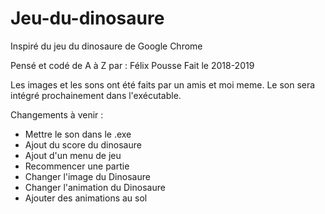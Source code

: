 # Jeu-du-dinosaure
Inspiré du jeu du dinosaure de Google Chrome

Pensé et codé de A à Z par : Félix Pousse
Fait le 2018-2019

Les images et les sons ont été faits par un amis et moi meme.
Le son sera intégré prochainement dans l'exécutable.


Changements à venir : 
  - Mettre le son dans le .exe
  - Ajout du score du dinosaure
  - Ajout d'un menu de jeu
  - Recommencer une partie
  - Changer l'image du Dinosaure
  - Changer l'animation du Dinosaure
  - Ajouter des animations au sol
